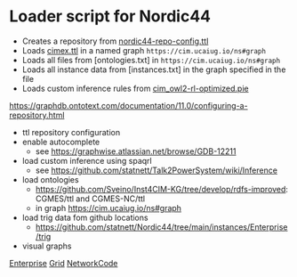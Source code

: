 # Loader script for Nordic44

- Creates a repository from [nordic44-repo-config.ttl](resources/nordic44-repo-config.ttl)
- Loads [cimex.ttl](resources/cimex.ttl) in a named graph `https://cim.ucaiug.io/ns#graph`
- Loads all files from [ontologies.txt] in `https://cim.ucaiug.io/ns#graph`
- Loads all instance data from [instances.txt] in the graph specified in the file
- Loads custom inference rules from [cim_owl2-rl-optimized.pie](resources/cim_owl2-rl-optimized.pie)

https://graphdb.ontotext.com/documentation/11.0/configuring-a-repository.html

- ttl repository configuration
- enable autocomplete
    - see https://graphwise.atlassian.net/browse/GDB-12211
- load custom inference using spaqrl
    - see https://github.com/statnett/Talk2PowerSystem/wiki/Inference
- load ontologies
  - https://github.com/Sveino/Inst4CIM-KG/tree/develop/rdfs-improved: CGMES/ttl and CGMES-NC/ttl
  - in graph <https://cim.ucaiug.io/ns#graph>
- load trig data fom github locations
    - https://github.com/statnett/Nordic44/tree/main/instances/Enterprise/trig
- visual graphs

[Enterprise](../Nordic44/instances/Enterprise)
[Grid](../Nordic44/instances/Grid)
[NetworkCode](../Nordic44/instances/NetworkCode)
